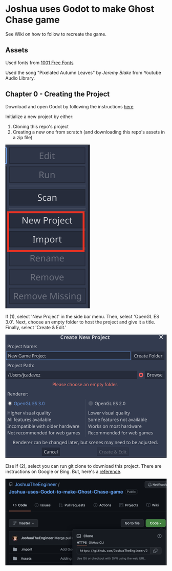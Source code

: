 # Joshua uses Godot to make Ghost Chase game

See Wiki on how to follow to recreate the game.

## Assets

Used fonts from [1001 Free Fonts](https://www.1001freefonts.com/mostly-ghostly.font)

Used the song "Pixelated Autumn Leaves" by _Jeremy Blake_ from Youtube Audio Library.

## Chapter 0 - Creating the Project

Download and open Godot by following the instructions [here](https://godotengine.org/download)

Initialize a new project by either:

1. Cloning this repo's project
2. Creating a new one from scratch (and downloading this repo's assets in a zip file)

![Image of how to initializing the project](Ch%2000%20-%20Creating%20the%20Project/pic_creating-the-project.png)

If (1), select 'New Project' in the side bar menu. Then, select 'OpenGL ES 3.0'. Next, choose an empty folder to host the project and give it a title. Finally, select 'Create & Edit.'

![Image of how to create a new project](Ch%2000%20-%20Creating%20the%20Project/pic_creating-new-project.png)

Else if (2), select you can run git clone to download this project. There are instructions on Google or Bing. But, here's a [reference](https://www.atlassian.com/git/tutorials/setting-up-a-repository/git-clone).

![Image of how to download the project](Ch%2000%20-%20Creating%20the%20Project/pic_git-clone-project.png)
